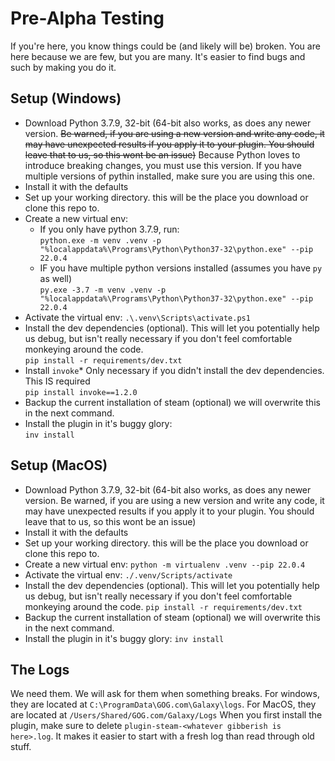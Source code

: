 # Pre-Alpha Testing

If you're here, you know things could be (and likely will be) broken. You are here because we are few, but you are many. It's easier to find bugs and such by making you do it. 

## Setup (Windows)
* Download Python 3.7.9, 32-bit (64-bit also works, as does any newer version. ~~Be warned, if you are using a new version and write any code, it may have unexpected results if you apply it to your plugin. You should leave that to us, so this wont be an issue)~~ Because Python loves to introduce breaking changes, you must use this version. If you have multiple versions of pythin installed, make sure you are using this one. 
* Install it with the defaults
* Set up your working directory. this will be the place you download or clone this repo to. 
* Create a new virtual env:<br/>
  - If you only have python 3.7.9, run:<br/>
    `python.exe -m venv .venv -p "%localappdata%\Programs\Python\Python37-32\python.exe" --pip 22.0.4`
  - IF you have multiple python versions installed (assumes you have `py` as well)<br/>
    `py.exe -3.7 -m venv .venv -p "%localappdata%\Programs\Python\Python37-32\python.exe" --pip 22.0.4`
* Activate the virtual env:
  `.\.venv\Scripts\activate.ps1`
* Install the dev dependencies (optional). This will let you potentially help us debug, but isn't really necessary if you don't feel comfortable monkeying around the code. <br/>
  `pip install -r requirements/dev.txt`
* Install `invoke`* Only necessary if you didn't install the dev dependencies. This IS required<br/>
  `pip install invoke==1.2.0`
* Backup the current installation of steam (optional) we will overwrite this in the next command.
* Install the plugin in it's buggy glory:<br/>
  `inv install`

## Setup (MacOS)
* Download Python 3.7.9, 32-bit (64-bit also works, as does any newer version. Be warned, if you are using a new version and write any code, it may have unexpected results if you apply it to your plugin. You should leave that to us, so this wont be an issue)
* Install it with the defaults
* Set up your working directory. this will be the place you download or clone this repo to. 
* Create a new virtual env:
  `python -m virtualenv .venv --pip 22.0.4`
* Activate the virtual env:
  `./.venv/Scripts/activate`
* Install the dev dependencies (optional). This will let you potentially help us debug, but isn't really necessary if you don't feel comfortable monkeying around the code. 
  `pip install -r requirements/dev.txt`
* Backup the current installation of steam (optional) we will overwrite this in the next command.
* Install the plugin in it's buggy glory:
  `inv install`

 ## The Logs

 We need them. We will ask for them when something breaks. For windows, they are located at `C:\ProgramData\GOG.com\Galaxy\logs`. For MacOS, they are located at `/Users/Shared/GOG.com/Galaxy/Logs`
 When you first install the plugin, make sure to delete `plugin-steam-<whatever gibberish is here>.log`. It makes it easier to start with a fresh log than read through old stuff. 
